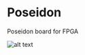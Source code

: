 # Poseidon
Poseidon board for FPGA

![alt text](https://i.postimg.cc/3J4Hh5Cq/IMG20231017222956.jpg)
